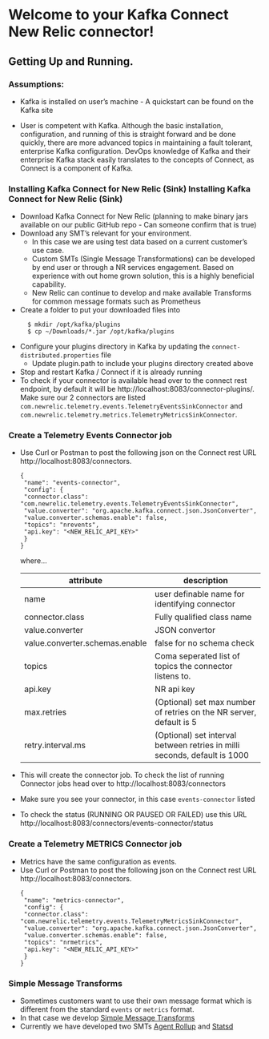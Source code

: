 # Welcome to your  Kafka Connect New Relic connector!

## Getting Up and Running.

### Assumptions: 
- Kafka is installed on user’s machine - A quickstart can be found on the Kafka
site

-  User is competent with Kafka. Although the basic installation, configuration,
and running of this is straight forward and be done quickly, there are more
advanced topics in maintaining a fault tolerant, enterprise Kafka configuration.
DevOps knowledge of Kafka and their enterprise Kafka stack easily translates
to the concepts of Connect, as Connect is a component of Kafka.

### Installing Kafka Connect for New Relic (Sink) Installing Kafka Connect for New Relic (Sink)

- Download Kafka Connect for New Relic (planning to make binary jars available
on our public GitHub repo - Can someone confirm that is true)
- Download any SMT’s relevant for your environment.
    - In this case we are using test data based on a current customer’s use
case.
    - Custom SMTs (Single Message Transformations) can be developed by
end user or through a NR services engagement. Based on experience
with out home grown solution, this is a highly beneficial capability.
    - New Relic can continue to develop and make available Transforms for
common message formats such as Prometheus
- Create a folder to put your downloaded files into
    ````
      $ mkdir /opt/kafka/plugins
      $ cp ~/Downloads/*.jar /opt/kafka/plugins
    ````
- Configure your plugins directory in Kafka by updating the `connect-distributed.properties` file
    - Update plugin.path to include your plugins directory created above
- Stop and restart Kafka / Connect if it is already running
- To check if your connector is available head over to the connect rest endpoint, by default it will be http://localhost:8083/connector-plugins/. Make sure our 2 connectors are listed `com.newrelic.telemetry.events.TelemetryEventsSinkConnector` and `com.newrelic.telemetry.metrics.TelemetryMetricsSinkConnector`.

### Create a Telemetry Events Connector job

- Use Curl or Postman to post the following json on the Connect rest URL http://localhost:8083/connectors.
  ```
  {
   "name": "events-connector",
   "config": {
   "connector.class": "com.newrelic.telemetry.events.TelemetryEventsSinkConnector",
   "value.converter": "org.apache.kafka.connect.json.JsonConverter",
   "value.converter.schemas.enable": false,
   "topics": "nrevents",
   "api.key": "<NEW_RELIC_API_KEY>"
   }
  }
    ```
  where...
  
  | attribute     |                          description          |
  | ------------- | --------------------------------------------- |
  | name          | user definable name for identifying connector |
  |connector.class| Fully qualified class name                    |
  |value.converter| JSON convertor                                |
  |value.converter.schemas.enable| false for no schema check      |
  |topics         | Coma seperated list of topics the connector listens to.|
  |api.key        | NR api key |
  |max.retries        | (Optional) set max number of retries on the NR server, default is 5 |
  |retry.interval.ms | (Optional) set interval between retries in milli seconds, default is 1000 |
  
  
- This will create the connector job. To check the list of running Connector jobs head over to http://localhost:8083/connectors
- Make sure you see your connector, in this case `events-connector` listed
- To check the status (RUNNING OR PAUSED OR FAILED) use this URL http://localhost:8083/connectors/events-connector/status

### Create a Telemetry METRICS Connector job
- Metrics have the same configuration as events.
- Use Curl or Postman to post the following json on the Connect rest URL http://localhost:8083/connectors.
  ```
  {
   "name": "metrics-connector",
   "config": {
   "connector.class": "com.newrelic.telemetry.events.TelemetryMetricsSinkConnector",
   "value.converter": "org.apache.kafka.connect.json.JsonConverter",
   "value.converter.schemas.enable": false,
   "topics": "nrmetrics",
   "api.key": "<NEW_RELIC_API_KEY>"
   }
  }
    ```

### Simple Message Transforms 
- Sometimes customers want to use their own message format which is different from the standard `events` or `metrics` format.
- In that case we develop [Simple Message Transforms](https://docs.confluent.io/current/connect/transforms/index.html#:~:text=Kafka%20Connect%20Transformations-,Kafka%20Connect%20Transformations,sent%20to%20a%20sink%20connector.)  
- Currently we have developed two SMTs [Agent Rollup](https://github.com/newrelic/kafka-connect-newrelic/tree/master/smts/Kafka-connect-new-relic-agent-rollup-smt) and [Statsd](https://github.com/newrelic/kafka-connect-newrelic/tree/master/smts/kafka-connect-new-relic-statsd-smt) 